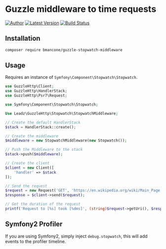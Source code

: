 # Guzzle middleware to time requests

[![Author](http://img.shields.io/badge/author-@bmancone-blue.svg?style=flat-square)](https://github.com/bmancone)
[![Latest Version](https://img.shields.io/packagist/v/bmancone/guzzle-stopwatch-middleware.svg?style=flat-square)](https://packagist.org/packages/bmancone/guzzle-stopwatch-middleware)
[![Build Status](https://img.shields.io/travis/bmancone/guzzle-stopwatch-middleware.svg?style=flat-square&branch=master)](https://travis-ci.org/bmancone/guzzle-stopwatch-middleware)

## Installation

```bash
composer require bmancone/guzzle-stopwatch-middleware
```

## Usage

Requires an instance of `Symfony\Component\Stopwatch\Stopwatch`.

```php
use GuzzleHttp\Client;
use GuzzleHttp\HandlerStack;
use GuzzleHttp\Psr7\Request;

use Symfony\Component\Stopwatch\Stopwatch;

Use Leadz\GuzzleHttp\Stopwatch\StopwatchMiddleware;

// Create the default HandlerStack
$stack = HandlerStack::create();

// Create the middleware
$middleware = new StopwatchMiddleware(new Stopwatch());

// Push the Middleware to the stack
$stack->push($middleware);

// Create the client
$client = new Client([
    'handler' => $stack
]);

// Send the request
$request = new Request('GET', 'https://en.wikipedia.org/wiki/Main_Page');
$response = $client->send($request);

// Get the duration of the request
printf('Request to [%s] took [%dms]', (string)$request->getUri(), $response->getHeaderLine('X-Duration'));
```

## Symfony2 Profiler

If you are using Symfony2, simply inject `debug.stopwatch`, this will add events to the profiler timeline.
  
  

